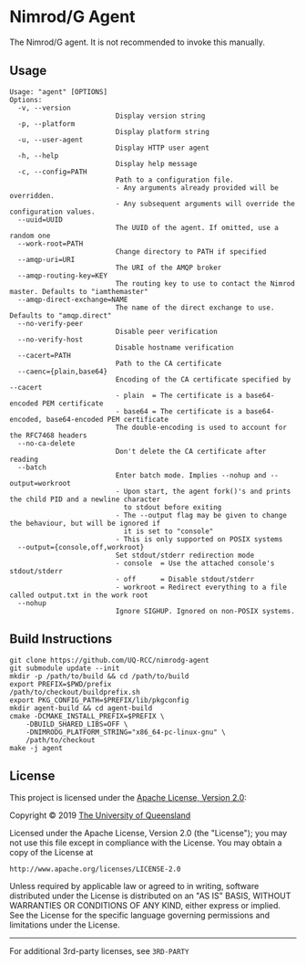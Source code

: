 # Nimrod/G Agent

The Nimrod/G agent. It is not recommended to invoke this manually.

## Usage
```
Usage: "agent" [OPTIONS]
Options:
  -v, --version
                          Display version string
  -p, --platform
                          Display platform string
  -u, --user-agent
                          Display HTTP user agent
  -h, --help
                          Display help message
  -c, --config=PATH
                          Path to a configuration file.
                          - Any arguments already provided will be overridden.
                          - Any subsequent arguments will override the configuration values.
  --uuid=UUID
                          The UUID of the agent. If omitted, use a random one
  --work-root=PATH
                          Change directory to PATH if specified
  --amqp-uri=URI
                          The URI of the AMQP broker
  --amqp-routing-key=KEY
                          The routing key to use to contact the Nimrod master. Defaults to "iamthemaster"
  --amqp-direct-exchange=NAME
                          The name of the direct exchange to use. Defaults to "amqp.direct"
  --no-verify-peer
                          Disable peer verification
  --no-verify-host
                          Disable hostname verification
  --cacert=PATH
                          Path to the CA certificate
  --caenc={plain,base64}
                          Encoding of the CA certificate specified by --cacert
                          - plain  = The certificate is a base64-encoded PEM certificate
                          - base64 = The certificate is a base64-encoded, base64-encoded PEM certificate
                          The double-encoding is used to account for the RFC7468 headers
  --no-ca-delete
                          Don't delete the CA certificate after reading
  --batch
                          Enter batch mode. Implies --nohup and --output=workroot
                          - Upon start, the agent fork()'s and prints the child PID and a newline character
                            to stdout before exiting
                          - The --output flag may be given to change the behaviour, but will be ignored if
                            it is set to "console"
                          - This is only supported on POSIX systems
  --output={console,off,workroot}
                          Set stdout/stderr redirection mode
                          - console  = Use the attached console's stdout/stderr
                          - off      = Disable stdout/stderr
                          - workroot = Redirect everything to a file called output.txt in the work root
  --nohup
                          Ignore SIGHUP. Ignored on non-POSIX systems.
```

## Build Instructions

```
git clone https://github.com/UQ-RCC/nimrodg-agent
git submodule update --init
mkdir -p /path/to/build && cd /path/to/build
export PREFIX=$PWD/prefix
/path/to/checkout/buildprefix.sh
export PKG_CONFIG_PATH=$PREFIX/lib/pkgconfig
mkdir agent-build && cd agent-build
cmake -DCMAKE_INSTALL_PREFIX=$PREFIX \
    -DBUILD_SHARED_LIBS=OFF \
    -DNIMRODG_PLATFORM_STRING="x86_64-pc-linux-gnu" \
    /path/to/checkout
make -j agent
```

## License
This project is licensed under the [Apache License, Version 2.0](https://opensource.org/licenses/Apache-2.0):

Copyright &copy; 2019 [The University of Queensland](http://uq.edu.au/)

Licensed under the Apache License, Version 2.0 (the "License");
you may not use this file except in compliance with the License.
You may obtain a copy of the License at

    http://www.apache.org/licenses/LICENSE-2.0

Unless required by applicable law or agreed to in writing, software
distributed under the License is distributed on an "AS IS" BASIS,
WITHOUT WARRANTIES OR CONDITIONS OF ANY KIND, either express or implied.
See the License for the specific language governing permissions and
limitations under the License.
* * *

For additional 3rd-party licenses, see `3RD-PARTY`
